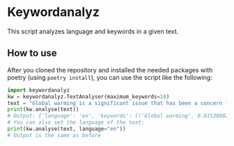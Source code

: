 # Keywordanalyz

This script analyzes language and keywords in a given text.

## How to use
After you cloned the repository and installed the needed packages with poetry (using `poetry install`), you can use the script like the following:
```python
import keywordanalyz
kw = keywordanalyz.TextAnalyser(maximum_keywords=10)
text = "Global warming is a significant issue that has been a concern for many years."
print(kw.analyse(text))
# Output: {'language': 'en', 'keywords': [('Global warming', 0.015380821171891606), ('significant issue', 0.02570861714399338), ('Global', 0.09568045026443411), ('years', 0.09568045026443411), ('warming', 0.15831692877998726), ('significant', 0.15831692877998726), ('issue', 0.15831692877998726), ('concern', 0.15831692877998726)]}
# You can also set the language of the text:
print(kw.analyse(text, language="en"))
# Output is the same as before
```
